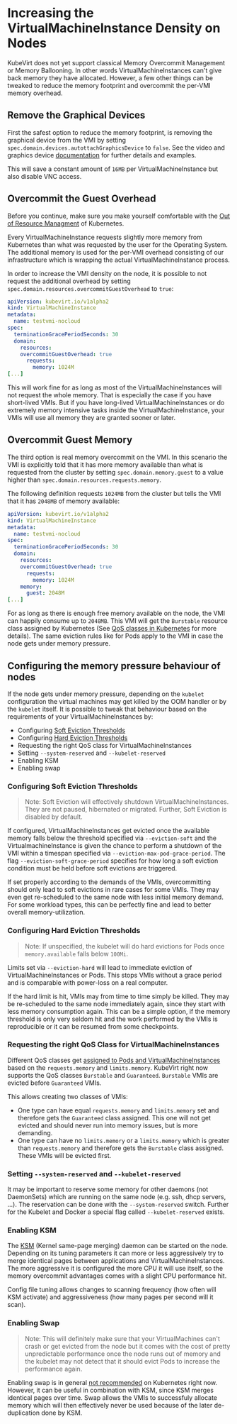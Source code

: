 # Increasing the VirtualMachineInstance Density on Nodes

KubeVirt does not yet support classical Memory Overcommit Management or Memory
Ballooning. In other words VirtualMachineInstances can't give back memory
they have allocated. However, a few other things can be tweaked to reduce the
memory footprint and overcommit the per-VMI memory overhead.

## Remove the Graphical Devices

First the safest option to reduce the memory footprint, is removing the
graphical device from the VMI by setting
`spec.domain.devices.autottachGraphicsDevice` to `false`. See the video and
graphics device
[documentation](/workloads/virtual-machines/virtualized-hardware-configuration#video-and-graphics-device)
for further details and examples.

This will save a constant amount of `16MB` per VirtualMachineInstance but also
disable VNC access.

## Overcommit the Guest Overhead

Before you continue, make sure you make yourself comfortable with the [Out of
Resource
Managment](https://kubernetes.io/docs/tasks/administer-cluster/out-of-resource/)
of Kubernetes.

Every VirtualMachineInstance requests slightly more memory from Kubernetes than
what was requested by the user for the Operating System. The additional memory
is used for the per-VMI overhead consisting of our infrastructure which is
wrapping the actual VirtualMachineInstance process.

In order to increase the VMI density on the node, it is possible to not request
the additional overhead by setting
`spec.domain.resources.overcommitGuestOverhead` to `true`:


```yaml
apiVersion: kubevirt.io/v1alpha2
kind: VirtualMachineInstance
metadata:
  name: testvmi-nocloud
spec:
  terminationGracePeriodSeconds: 30
  domain:
    resources:
    overcommitGuestOverhead: true
      requests:
        memory: 1024M
[...]
```

This will work fine for as long as most of the VirtualMachineInstances will not
request the whole memory. That is especially the case if you have short-lived
VMIs. But if you have long-lived VirtualMachineInstances or do extremely memory
intensive tasks inside the VirtualMachineInstance, your VMIs will use all
memory they are granted sooner or later.

## Overcommit Guest Memory

The third option is real memory overcommit on the VMI. In this scenario the VMI
is explicitly told that it has more memory available than what is requested
from the cluster by setting `spec.domain.memory.guest` to a value higher than
`spec.domain.resources.requests.memory`.

The following definition requests `1024MB` from the cluster but tells the VMI
that it has `2048MB` of memory available:

```yaml
apiVersion: kubevirt.io/v1alpha2
kind: VirtualMachineInstance
metadata:
  name: testvmi-nocloud
spec:
  terminationGracePeriodSeconds: 30
  domain:
    resources:
    overcommitGuestOverhead: true
      requests:
        memory: 1024M
    memory:
      guest: 2048M
[...]
```

For as long as there is enough free memory available on the node, the VMI can
happily consume up to `2048MB`. This VMI will get the `Burstable` resource
class assigned by Kubernetes (See [QoS classes in
Kubernetes](https://kubernetes.io/docs/tasks/configure-pod-container/quality-service-pod/#create-a-pod-that-gets-assigned-a-qos-class-of-burstable)
for more details). The same eviction rules like for Pods apply to the VMI in
case the node gets under memory pressure.

## Configuring the memory pressure behaviour of nodes

If the node gets under memory pressure, depending on the `kubelet`
configuration the virtual machines may get killed by the OOM handler or by the
`kubelet` itself. It is possible to tweak that behaviour based on the
requirements of your VirtualMachineInstances by:

 * Configuring [Soft Eviction Thresholds](https://kubernetes.io/docs/tasks/administer-cluster/out-of-resource/#soft-eviction-thresholds)
 * Configuring [Hard Eviction Thresholds](https://kubernetes.io/docs/tasks/administer-cluster/out-of-resource/#hard-eviction-thresholds)
 * Requesting the right QoS class for VirtualMachineInstances
 * Setting `--system-reserved` and `--kubelet-reserved`
 * Enabling KSM
 * Enabling swap

### Configuring Soft Eviction Thresholds
> Note: Soft Eviction will effectively shutdown VirtualMachineInstances. They
> are not paused, hibernated or migrated. Further, Soft Eviction is disabled
> by default.

If configured, VirtualMachineInstances get evicted once the available memory
falls below the threshold specified via `--eviction-soft` and the
VirtualmachineInstance is given the chance to perform a shutdown of the VMI
within a timespan specified via `--eviction-max-pod-grace-period`. The flag
`--eviction-soft-grace-period` specifies for how long a soft eviction condition
must be held before soft evictions are triggered.

If set properly according to the demands of the VMIs, overcommitting should only
lead to soft evictions in rare cases for some VMIs. They may even get
re-scheduled to the same node with less initial memory demand. For some
workload types, this can be perfectly fine and lead to better overall
memory-utilization.

### Configuring Hard Eviction Thresholds

> Note: If unspecified, the kubelet will do hard evictions for Pods once
> `memory.available` falls below `100Mi`.

Limits set via `--eviction-hard` will lead to immediate eviction of
VirtualMachineInstances or Pods. This stops VMIs without a grace period and is
comparable with power-loss on a real computer.

If the hard limit is hit, VMIs may from time to time simply be killed. They may be
re-scheduled to the same node immediately again, since they start with less
memory consumption again. This can be a simple option, if the memory threshold
is only very seldom hit and the work performed by the VMIs is reproducible or
it can be resumed from some checkpoints.

### Requesting the right QoS Class for VirtualMachineInstances

Different QoS classes get [assigned to Pods and
VirtualMachineInstances](https://kubernetes.io/docs/tasks/administer-cluster/cpu-management-policies/#static-policy)
based on the `requests.memory` and `limits.memory`. KubeVirt right now supports
the QoS classes `Burstable` and `Guaranteed`. `Burstable` VMIs are evicted
before `Guaranteed` VMIs.

This allows creating two classes of VMIs: 

* One type can have equal `requests.memory` and `limits.memory` set and therefore
  gets the `Guaranteed` class assigned. This one will not get evicted and should
  never run into memory issues, but is more demanding.
* One type can have no `limits.memory` or a `limits.memory` which is greater than
  `requests.memory` and therefore gets the `Burstable` class assigned. These VMIs
  will be evicted first.

### Setting `--system-reserved` and `--kubelet-reserved`

It may be important to reserve some memory for other daemons (not DaemonSets)
which are running on the same node (e.g. ssh, dhcp servers, ...). The
reservation can be done with the `--system-reserved` switch. Further for the
Kubelet and Docker a special flag called `--kubelet-reserved` exists.

### Enabling KSM

The [KSM](https://www.linux-kvm.org/page/KSM) (Kernel same-page merging) daemon
can be started on the node. Depending on its tuning parameters it can more or
less aggressively try to merge identical pages between applications and
VirtualMachineInstances. The more aggressive it is configured the more CPU it
will use itself, so the memory overcommit advantages comes with a slight CPU
performance hit.

Config file tuning allows changes to scanning frequency (how often will KSM
activate) and aggressiveness (how many pages per second will it scan).

### Enabling Swap

> Note: This will definitely make sure that your VirtualMachines can't crash or
> get evicted from the node but it comes with the cost of pretty unpredictable
> performance once the node runs out of memory and the kubelet may not detect
> that it should evict Pods to increase the performance again.

Enabling swap is in general [not
recommended](https://github.com/kubernetes/kubernetes/issues/53533) on
Kubernetes right now. However, it can be useful in combination with KSM, since
KSM merges identical pages over time. Swap allows the VMIs to successfuly
allocate memory which will then effectively never be used because of the later
de-duplication done by KSM.
